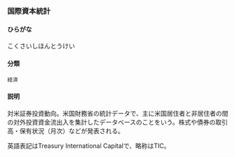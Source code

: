 <div style="display:none;">

## [あ行](securities-terms?id=あ行)
## [か行](securities-terms?id=か行)

</div>

### 国際資本統計

#### ひらがな

こくさいしほんとうけい

#### 分類

`経済`

#### 説明

対米証券投資動向。米国財務省の統計データで、主に米国居住者と非居住者の間の対外投資資金流出入を集計したデータベースのことをいう。株式や債券の取引高・保有状況（月次）などが発表される。
 
英語表記はTreasury International Capitalで、略称はTIC。

<div style="display:none;">

## [さ行](securities-terms?id=さ行)
## [た行](securities-terms?id=た行)
## [な行](securities-terms?id=な行)
## [は行](securities-terms?id=は行)
## [ま行](securities-terms?id=ま行)
## [や行](securities-terms?id=や行)
## [ら行](securities-terms?id=ら行)
## [わ行](securities-terms?id=わ行)
## [英数字・記号](securities-terms?id=英数字・記号)

</div>

